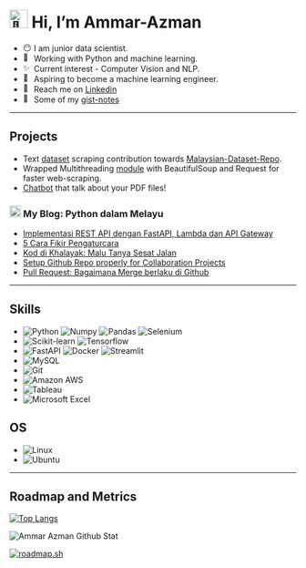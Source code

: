 # <img src="https://fonts.gstatic.com/s/e/notoemoji/latest/1f44b_1f3fb/512.gif" alt="👋" width="32" height="32"> Hi, I’m Ammar-Azman 

- <img src="https://fonts.gstatic.com/s/e/notoemoji/latest/1f636_200d_1f32b_fe0f/512.gif" alt="😶" width="15" height="15"> I am junior data scientist.
- <img src="https://fonts.gstatic.com/s/e/notoemoji/latest/1f40d/512.gif" alt="🐍" width="15" height="15"> Working with Python and machine learning.
- <img src="https://fonts.gstatic.com/s/e/notoemoji/latest/2728/512.gif" alt="✨" width="15" height="15"> Current interest - Computer Vision and NLP. 
- <img src="https://fonts.gstatic.com/s/e/notoemoji/latest/1f680/512.gif" alt="🚀" width="15" height="15"> Aspiring to become a machine learning engineer.
- <img src="https://fonts.gstatic.com/s/e/notoemoji/latest/1f48c/512.gif" alt="💌" width="15" height="15"> Reach me on [Linkedin](https://www.linkedin.com/in/ammar-azman/)
- <img src="https://fonts.gstatic.com/s/e/notoemoji/latest/1f47b/512.gif" alt="👻" width="15" height="15"> Some of my [gist-notes](https://gist.github.com/Ammar-Azman)

---

## Projects
- Text [dataset](https://huggingface.co/Ammar-Azman) scraping contribution towards [Malaysian-Dataset-Repo](https://github.com/mesolitica/malaysian-dataset/tree/master).
- Wrapped Multithreading [module](https://github.com/Ammar-Azman/xtractor) with BeautifulSoup and Request for faster web-scraping.
- [Chatbot](https://github.com/Ammar-Azman/chat-gpt-pdf) that talk about your PDF files!


### <img src="https://fonts.gstatic.com/s/e/notoemoji/latest/270f_fe0f/512.gif" alt="✏" width="20" height="20"> My Blog: Python dalam Melayu 
<!-- BLOG-POST-LIST:START -->
- [Implementasi REST API dengan FastAPI, Lambda dan API Gateway](https://ammarazman.hashnode.dev/implementasi-rest-api-dengan-fastapi-lambda-dan-api-gateway)
- [5 Cara Fikir Pengaturcara](https://ammarazman.hashnode.dev/5-cara-fikir-pengaturcara)
- [Kod di Khalayak: Malu Tanya Sesat Jalan](https://ammarazman.hashnode.dev/kod-di-khalayak-malu-tanya-sesat-jalan)
- [Setup Github Repo properly for Collaboration Projects](https://ammarazman.hashnode.dev/setup-github-repo-properly-for-collaboration-projects)
- [Pull Request: Bagaimana Merge berlaku di Github](https://ammarazman.hashnode.dev/pull-request-bagaimana-merge-berlaku-di-github)
<!-- BLOG-POST-LIST:END -->
---
## Skills
* ![Python](https://img.shields.io/badge/Python-FFD43B?style=for-the-badge&logo=python&logoColor=blue) ![Numpy](https://img.shields.io/badge/Numpy-777BB4?style=for-the-badge&logo=numpy&logoColor=white) ![Pandas](https://img.shields.io/badge/Pandas-2C2D72?style=for-the-badge&logo=pandas&logoColor=white) ![Selenium](https://img.shields.io/badge/Selenium-43B02A?style=for-the-badge&logo=Selenium&logoColor=white)
* ![Scikit-learn](https://img.shields.io/badge/scikit_learn-F7931E?style=for-the-badge&logo=scikit-learn&logoColor=white) ![Tensorflow](https://img.shields.io/badge/TensorFlow-FF6F00?style=for-the-badge&logo=tensorflow&logoColor=white)
* ![FastAPI](https://img.shields.io/badge/fastapi-109989?style=for-the-badge&logo=FASTAPI&logoColor=white) ![Docker](https://img.shields.io/badge/Docker-2CA5E0?style=for-the-badge&logo=docker&logoColor=white) ![Streamlit](https://img.shields.io/badge/Streamlit-FF4B4B?style=for-the-badge&logo=Streamlit&logoColor=white)
* ![MySQL](https://img.shields.io/badge/mysql-%2300f.svg?style=for-the-badge&logo=mysql&logoColor=white)
* ![Git](https://img.shields.io/badge/git-%23F05033.svg?style=for-the-badge&logo=git&logoColor=white)
* ![Amazon AWS](https://img.shields.io/badge/Amazon_AWS-FF9900?style=for-the-badge&logo=amazonaws&logoColor=white)
* ![Tableau](https://img.shields.io/badge/Tableau-E97627?style=for-the-badge&logo=Tableau&logoColor=white)
* ![Microsoft Excel](https://img.shields.io/badge/Microsoft_Excel-217346?style=for-the-badge&logo=microsoft-excel&logoColor=white)


## OS
* ![Linux](https://img.shields.io/badge/Linux-FCC624?style=for-the-badge&logo=linux&logoColor=black)
* ![Ubuntu](https://img.shields.io/badge/Ubuntu-E95420?style=for-the-badge&logo=ubuntu&logoColor=white)

---
## Roadmap and Metrics
[![Top Langs](https://github-readme-stats.vercel.app/api/top-langs/?username=Ammar-Azman&show_icons=True&hide_border=True&theme=tokyonight)](https://github.com/anuraghazra/github-readme-stats)

<img allign="left" alt="Ammar Azman Github Stat" src="https://github-readme-stats.vercel.app/api?username=Ammar-Azman&show_icons=True&hide_border=True&theme=tokyonight" /> 

[![roadmap.sh](https://api.roadmap.sh/v1-badge/wide/64acfd9614678473bb612dd3?variant=dark&roadmaps=python%2Cdevops%2Cdocker)](https://roadmap.sh)


